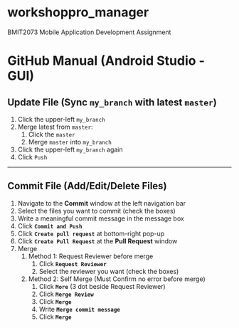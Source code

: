 # workshoppro_manager

BMIT2073 Mobile Application Development Assignment

# GitHub Manual (Android Studio - GUI)

## Update File (Sync `my_branch` with latest `master`)
1. Click the upper-left `my_branch`
2. Merge latest from `master`:
   1. Click the `master`
   2. Merge `master` into `my_branch`
3. Click the upper-left `my_branch` again
4. Click `Push`

---

## Commit File (Add/Edit/Delete Files)
1. Navigate to the **Commit** window at the left navigation bar
2. Select the files you want to commit (check the boxes)
3. Write a meaningful commit message in the message box
4. Click **`Commit and Push`**
5. Click **`Create pull request`** at bottom-right pop-up
6. Click **`Create Pull Request`** at the **Pull Request** window
7. Merge
   1. Method 1: Request Reviewer before merge
      1. Click **`Request Reviewer`**
      2. Select the reviewer you want (check the boxes)
   2. Method 2: Self Merge (Must Confirm no error before merge)
      1. Click **`More`** (3 dot beside Request Reviewer)
      2. Click **`Merge Review`**
      3. Click **`Merge`**
      4. Write **`Merge commit message`**
      5. Click **`Merge`**
